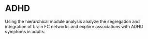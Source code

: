 # ADHD
Using the hierarchical module analysis  analyze the segregation and integration  of brain FC networks and explore associations with ADHD symptoms in adults.
